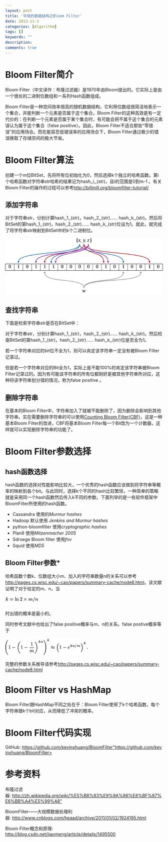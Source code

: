 ```yaml
---
layout: post
title: '华丽的数据结构之Bloom Filter'
date: 2013-11-3
categories: [Algorithm]
tags: []
keywords: ""
description: 
comments: true
---
```

# Bloom Filter简介
Bloom Filter（中文译作：布隆过滤器）是1970年由Bloom提出的。它实际上是由一个很长的二进制位数组和一系列Hash函数组成。

Bloom Filter是一种空间效率很高的随机数据结构，它利用位数组很简洁地表示一个集合，并能判断一个元素是否属于这个集合。Bloom Filter的这种高效是有一定代价的：在判断一个元素是否属于某个集合时，有可能会把不属于这个集合的元素误认为属于这个集合（false positive）。因此，Bloom Filter不适合那些“零错误”的应用场合。而在能容忍低错误率的应用场合下，Bloom Filter通过极少的错误换取了存储空间的极大节省。

# Bloom Filter算法
创建一个m位BitSet，先将所有位初始化为0，然后选择k个独立的哈希函数。第i个哈希函数对字符串str哈希的结果记为hash,,i,,(str)，且i的范围是0到m-1 。有关Bloom Filter的操作的过程可以参考<http://billmill.org/bloomfilter-tutorial/>

## 添加字符串
对于字符串str，分别计算hash,,1,,(str)，hash,,2,,(str)…… hash,,k,,(str)。然后将BitSet的第hash,,1,,(str)，hash,,2,,(str)…… hash,,k,,(str)位设为1。就此，就完成了将字符串str映射到BitSet中的k个二进制位。

![image](/images/legacy/2013/11/649px-Bloom_filter.svg_.png)

## 查找字符串

下面是检索字符串str是否在BitSet中：

对于字符串str，分别计算hash,,1,,(str)，hash,,2,,(str)…… hash,,k,,(str)。然后检查BitSet的第hash,,1,,(str)，hash,,2,,(str)…… hash,,k,,(str)位是否全为1。

若一个字符串对应的bit位不全为1，则可以肯定该字符串一定没有被Bloom Filter记录过。

但是若一个字符串对应的Bit全为1，实际上是不能100%的肯定该字符串被Bloom Filter记录过的。因为有可能该字符串的所有位都刚好是被其他字符串所对应，这种将该字符串划分错的情况，称为false positive 。

## 删除字符串

在基本的Bloom Filter中，字符串加入了就被不能删除了，因为删除会影响到其他字符串。实在需要删除字符串的可以使用<a title="http://en.wikipedia.org/wiki/Bloom_filter#Counting_filters" href="http://en.wikipedia.org/wiki/Bloom_filter#Counting_filters">Counting Bloom Filter(CBF)</a>，这是一种基本Bloom Filter的改进，CBF将基本Bloom Filter每一个Bit改为一个计数器，这样就可以实现删除字符串的功能了。

# Bloom Filter参数选择

## hash函数选择

hash函数的选择对性能影响比较大，一个优秀的hash函数应该做到将字符串等概率的映射到各个bit。与此同时，选择k个不同的hash比较繁琐，一种简单的策略就是采用同一个hash函数然后传入k不同的参数。下面列举的是一些软件框架中BloomFilter所使用的hash函数。
- Cassandra 使用的*Murmur hashes*
- Hadoop 默认使用 *Jenkins and Murmur hashes*
- python-bloomfilter 使用*cryptographic hashes*
- Plan9 使用*Mitzenmacher 2005*
- Sdroege Bloom filter 使用*fnv*
- Squid 使用*MD5*

## Bloom Filter参数*

哈希函数个数k、位数组大小m、加入的字符串数量n的关系可以参考<http://pages.cs.wisc.edu/~cao/papers/summary-cache/node8.html>。该文献证明了对于给定的m、n，当

![image](/images/legacy/2013/11/img11.gif)

时出错的概率是最小的。

同时参考文献中也给出了false positive概率与m、n的关系。false postive概率等于

![image](/images/legacy/2013/11/img10.gif)

完整的参数关系推导请参考<http://pages.cs.wisc.edu/~cao/papers/summary-cache/node8.html>

# Bloom Filter vs HashMap
Bloom Filter跟HashMap不同之处在于：Bloom Filter使用了k个哈希函数，每个字符串跟k个bit对应，从而降低了冲突的概率。

# Bloom Filter代码实现
GitHub: <https://github.com/kevinxhuang/BloomFilter">https://github.com/kevinxhuang/BloomFilter>

# 参考资料
布隆过滤器: <http://zh.wikipedia.org/wiki/%E5%B8%83%E9%9A%86%E8%BF%87%E6%BB%A4%E5%99%A8">

BloomFilter——大规模数据处理利器: <http://www.cnblogs.com/heaad/archive/2011/01/02/1924195.html>

Bloom Filter概念和原理: <http://blog.csdn.net/jiaomeng/article/details/1495500>